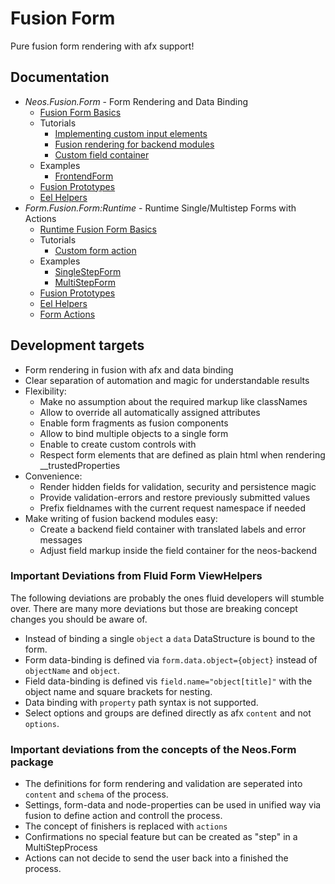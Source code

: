 # Fusion Form

Pure fusion form rendering with afx support!

## Documentation

- *Neos.Fusion.Form* - Form Rendering and Data Binding
  - [Fusion Form Basics](Documentation/FormBasics.md)
  - Tutorials
    - [Implementing custom input elements](Documentation/Tutorials/CustomFields.md)
    - [Fusion rendering for backend modules](Documentation/Tutorials/FusionFormsInBackendModules.md)
    - [Custom field container](Documentation/Tutorials/CustomFieldContainer.md)
  - Examples
    - [FrontendForm](Documentation/Examples/FrontendForm.md)
  - [Fusion Prototypes](Documentation/FusionReference.rst)
  - [Eel Helpers](Documentation/HelperReference.rst)
- *Form.Fusion.Form:Runtime* - Runtime Single/Multistep Forms with Actions
  - [Runtime Fusion Form Basics](Documentation/RuntimeFormBasics.md)
  - Tutorials
    - [Custom form action](Documentation/Tutorials/CustomFormAction.md)
  - Examples
    - [SingleStepForm](Documentation/Examples/SingleStepForm.md)
    - [MultiStepForm](Documentation/Examples/MultiStepForm.md)
  - [Fusion Prototypes](Documentation/FusionRuntimeReference.rst)
  - [Eel Helpers](Documentation/RuntimeHelperReference.rst)
  - [Form Actions](Documentation/RuntimeActionReference.rst)

## Development targets 

- Form rendering in fusion with afx and data binding 
- Clear separation of automation and magic for understandable results
- Flexibility:
  - Make no assumption about the required markup like classNames
  - Allow to override all automatically assigned attributes
  - Enable form fragments as fusion components 
  - Allow to bind multiple objects to a single form
  - Enable to create custom controls with  
  - Respect form elements that are defined as plain html when rendering __trustedProperties
- Convenience:
  - Render hidden fields for validation, security and persistence magic
  - Provide validation-errors and restore previously submitted values
  - Prefix fieldnames with the current request namespace if needed 
- Make writing of fusion backend modules easy:  
  - Create a backend field container with translated labels and error messages 
  - Adjust field markup inside the field container for the neos-backend
  
### Important Deviations from Fluid Form ViewHelpers

The following deviations are probably the ones fluid developers will 
stumble over. There are many more deviations but those are breaking 
concept changes you should be aware of.

- Instead of binding a single `object` a `data` DataStructure is bound to the form.
- Form data-binding is defined via `form.data.object={object}` instead of `objectName` and `object`.
- Field data-binding is defined vis `field.name="object[title]"` with the object name and square brackets for nesting.
- Data binding with `property` path syntax is not supported.
- Select options and groups are defined directly as afx `content` and not `options`.

### Important deviations from the concepts of the Neos.Form package 

- The definitions for form rendering and validation are seperated into `content` and `schema` of the process.
- Settings, form-data and node-properties can be used in unified way via fusion to define action and controll the process.
- The concept of finishers is replaced with `actions`
- Confirmations no special feature but can be created as "step" in a MultiStepProcess   
- Actions can not decide to send the user back into a finished the process. 










